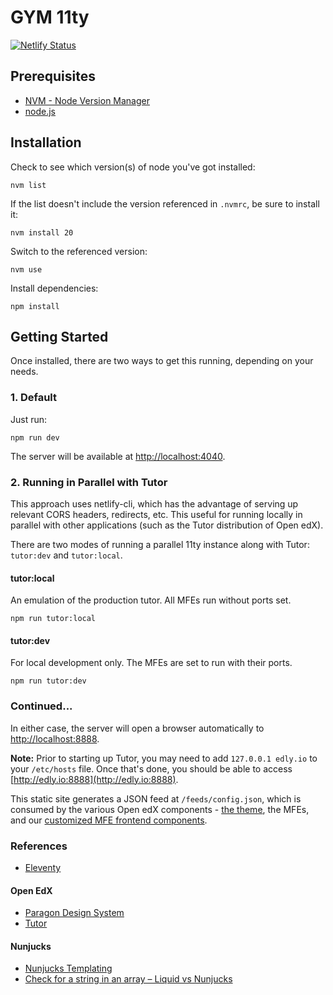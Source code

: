 # GYM 11ty

[![Netlify Status](https://api.netlify.com/api/v1/badges/655fce6b-0f21-4083-8b06-2d87de788b79/deploy-status)](https://app.netlify.com/sites/gym-11ty/deploys)


## Prerequisites
- [NVM - Node Version Manager](https://github.com/nvm-sh/nvm)
- [node.js](https://nodejs.org/)

## Installation
Check to see which version(s) of node you've got installed:
```
nvm list
```

If the list doesn't include the version referenced in `.nvmrc`, be sure to install it:
```
nvm install 20
```

Switch to the referenced version:

```
nvm use
```

Install dependencies:
```
npm install
```

## Getting Started
Once installed, there are two ways to get this running, depending on your needs.

### 1. Default
Just run:
```
npm run dev
```
The server will be available at [http://localhost:4040](http://localhost:4040).

### 2. Running in Parallel with Tutor

This approach uses netlify-cli, which has the advantage of serving up relevant CORS headers, redirects, etc. This useful for running locally in parallel with other applications (such as the Tutor distribution of Open edX).

There are two modes of running a parallel 11ty instance along with Tutor: `tutor:dev` and `tutor:local`.

#### tutor:local

An emulation of the production tutor. All MFEs run without ports set.

`npm run tutor:local`

#### tutor:dev

For local development only. The MFEs are set to run with their ports.

`npm run tutor:dev`

### Continued...
In either case, the server will open a browser automatically to [http://localhost:8888](http://localhost:8888).


**Note:** Prior to starting up Tutor, you may need to add `127.0.0.1 edly.io` to your `/etc/hosts` file. Once that's done, you should be able to access [http://edly.io:8888](http://edly.io:8888).

This static site generates a JSON feed at `/feeds/config.json`, which is consumed by the various Open edX components - [the theme](https://github.com/gymnasium/gym-theme), the MFEs, and our [customized MFE frontend components](https://github.com/gymnasium/gym-frontend-components).

### References
- [Eleventy](https://www.11ty.dev/)

#### Open EdX
- [Paragon Design System](https://paragon-openedx.netlify.app/)
- [Tutor](https://github.com/overhangio/tutor)

#### Nunjucks
- [Nunjucks Templating](https://mozilla.github.io/nunjucks/templating.html)
- [Check for a string in an array – Liquid vs Nunjucks](https://bryanlrobinson.com/blog/using-nunjucks-if-expressions-to-create-an-active-navigation-state-in-11ty/)
